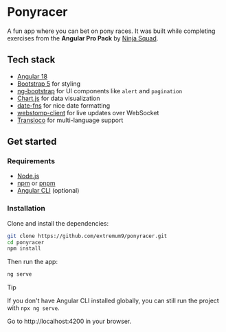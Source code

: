 # Ponyracer

A fun app where you can bet on pony races. It was built while completing exercises from the **Angular Pro Pack** by [Ninja Squad](https://ninja-squad.com).

## Tech stack

- [Angular 18](https://angular.dev/)
- [Bootstrap 5](https://getbootstrap.com/) for styling
- [ng-bootstrap](https://ng-bootstrap.github.io/) for UI components like `alert` and `pagination`
- [Chart.js](https://www.chartjs.org/) for data visualization
- [date-fns](https://date-fns.org/) for nice date formatting
- [webstomp-client](https://www.npmjs.com/package/webstomp-client) for live updates over WebSocket
- [Transloco](https://jsverse.gitbook.io/transloco/) for multi-language support

## Get started

### Requirements

- [Node.js](https://nodejs.org)
- [npm](https://www.npmjs.com/) or [pnpm](https://pnpm.io/)
- [Angular CLI](https://angular.dev/tools/cli) (optional)

### Installation

Clone and install the dependencies:

```bash
git clone https://github.com/extremum9/ponyracer.git
cd ponyracer
npm install
```

Then run the app:

```bash
ng serve
```

> [!TIP]
> If you don't have Angular CLI installed globally, you can still run the project with `npx ng serve`.

Go to http://localhost:4200 in your browser.
